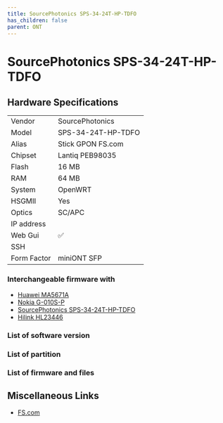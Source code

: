 ```yaml
---
title: SourcePhotonics SPS-34-24T-HP-TDFO
has_children: false
parent: ONT
---
```


# SourcePhotonics SPS-34-24T-HP-TDFO


## Hardware Specifications

|          |               |
|----------|---------------|
| Vendor   | SourcePhotonics        |
| Model    | SPS-34-24T-HP-TDFO      |
| Alias | Stick GPON FS.com |
| Chipset  | Lantiq PEB98035 |
| Flash | 16 MB |
| RAM | 64 MB |
| System | OpenWRT |
| HSGMII | Yes |
| Optics | SC/APC |
| IP address |   |
| Web Gui | ✅ |
| SSH | |
| Form Factor | miniONT SFP |

### Interchangeable firmware with

- [Huawei MA5671A](ont-huawei-ma5671a)
- [Nokia G-010S-P](ont-nokia-g-s010s-p)
- [SourcePhotonics SPS-34-24T-HP-TDFO](ont-SourcePhotonics-SPS-34-24T-HP-TDFO)
- [Hilink HL23446](ont-Hilink-HL23446)

### List of software version
### List of partition
### List of firmware and files
## Miscellaneous Links

- [FS.com](https://www.fs.com/it/products/133619.html)
